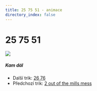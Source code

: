 ```yaml
---
title: 25 75 51 - animace
directory_index: false
---
```


# 25 75 51

![](/animace/img/25-75-51.gif)

##### Kam dál

- Další trik: [26 76](26-76.html "Další trik 26 76")
- Předchozí trik: [2 out of the mills mess](2-out-of-the-mills-mess.html "Předchozí trik 2 out of the mills mess")

